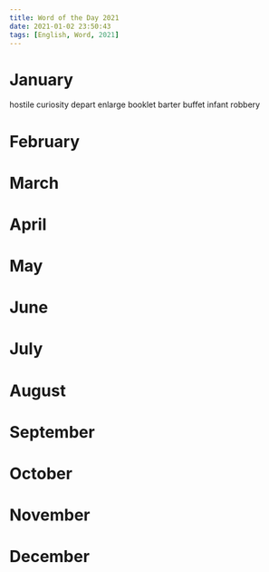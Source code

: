 ```yaml
---
title: Word of the Day 2021
date: 2021-01-02 23:50:43
tags: [English, Word, 2021]
---
```


# January

hostile curiosity depart enlarge booklet barter buffet 
infant robbery

# February


# March


# April


# May


# June


# July


# August


# September


# October


# November


# December
